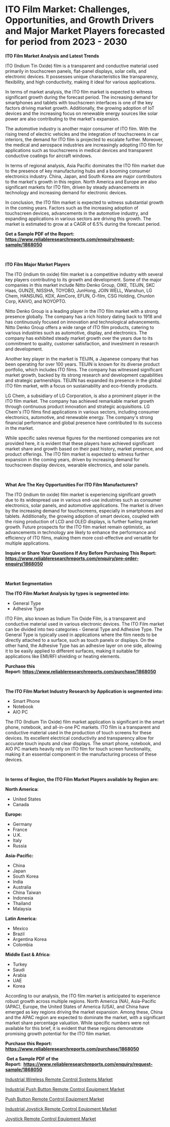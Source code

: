 <p><h1>ITO Film Market: Challenges, Opportunities, and Growth Drivers and Major Market Players forecasted for period from 2023 - 2030</h1></p><p><strong>ITO Film Market Analysis and Latest Trends</strong></p>
<p><p>ITO (Indium Tin Oxide) film is a transparent and conductive material used primarily in touchscreen panels, flat-panel displays, solar cells, and electronic devices. It possesses unique characteristics like transparency, flexibility, and high conductivity, making it ideal for various applications.</p><p>In terms of market analysis, the ITO film market is expected to witness significant growth during the forecast period. The increasing demand for smartphones and tablets with touchscreen interfaces is one of the key factors driving market growth. Additionally, the growing adoption of IoT devices and the increasing focus on renewable energy sources like solar power are also contributing to the market's expansion.</p><p>The automotive industry is another major consumer of ITO film. With the rising trend of electric vehicles and the integration of touchscreens in car interiors, the demand for ITO film is projected to escalate further. Moreover, the medical and aerospace industries are increasingly adopting ITO film for applications such as touchscreens in medical devices and transparent conductive coatings for aircraft windows.</p><p>In terms of regional analysis, Asia Pacific dominates the ITO film market due to the presence of key manufacturing hubs and a booming consumer electronics industry. China, Japan, and South Korea are major contributors to the market's growth in this region. North America and Europe are also significant markets for ITO film, driven by steady advancements in technology and increasing demand for electronic devices.</p><p>In conclusion, the ITO film market is expected to witness substantial growth in the coming years. Factors such as the increasing adoption of touchscreen devices, advancements in the automotive industry, and expanding applications in various sectors are driving this growth. The market is estimated to grow at a CAGR of 6.5% during the forecast period.</p></p>
<p><strong>Get a Sample PDF of the Report:&nbsp; <a href="https://www.reliableresearchreports.com/enquiry/request-sample/1868050">https://www.reliableresearchreports.com/enquiry/request-sample/1868050</a></strong></p>
<p>&nbsp;</p>
<p><strong>ITO Film Major Market Players</strong></p>
<p><p>The ITO (indium tin oxide) film market is a competitive industry with several key players contributing to its growth and development. Some of the major companies in this market include Nitto Denko Group, OIKE, TEIJIN, SKC Haas, GUNZE, NISSHA, TOYOBO, JunHong, JOIN WELL, Wanshun, LG Chem, HANSUNG, KDX, AimCore, EFUN, O-film, CSG Holding, Chunlon Corp, KAIVO, and NOYOPTO.</p><p>Nitto Denko Group is a leading player in the ITO film market with a strong presence globally. The company has a rich history dating back to 1918 and has continuously focused on innovation and technological advancements. Nitto Denko Group offers a wide range of ITO film products, catering to various industries such as automotive, display, and electronics. The company has exhibited steady market growth over the years due to its commitment to quality, customer satisfaction, and investment in research and development.</p><p>Another key player in the market is TEIJIN, a Japanese company that has been operating for over 100 years. TEIJIN is known for its diverse product portfolio, which includes ITO films. The company has witnessed significant market growth, backed by its strong research and development capabilities and strategic partnerships. TEIJIN has expanded its presence in the global ITO film market, with a focus on sustainability and eco-friendly products.</p><p>LG Chem, a subsidiary of LG Corporation, is also a prominent player in the ITO film market. The company has achieved remarkable market growth through continuous product innovation and strategic acquisitions. LG Chem's ITO films find applications in various sectors, including consumer electronics, automotive, and renewable energy. The company's strong financial performance and global presence have contributed to its success in the market.</p><p>While specific sales revenue figures for the mentioned companies are not provided here, it is evident that these players have achieved significant market share and growth based on their past history, market presence, and product offerings. The ITO film market is expected to witness further expansion in the coming years, driven by increasing demand for touchscreen display devices, wearable electronics, and solar panels.</p></p>
<p>&nbsp;</p>
<p><strong>What Are The Key Opportunities For ITO Film Manufacturers?</strong></p>
<p><p>The ITO (indium tin oxide) film market is experiencing significant growth due to its widespread use in various end-use industries such as consumer electronics, solar panels, and automotive applications. The market is driven by the increasing demand for touchscreens, especially in smartphones and tablets. Additionally, the growing adoption of smart devices, coupled with the rising production of LCD and OLED displays, is further fueling market growth. Future prospects for the ITO film market remain optimistic, as advancements in technology are likely to enhance the performance and efficiency of ITO films, making them more cost-effective and versatile for multiple applications.</p></p>
<p><strong>Inquire or Share Your Questions If Any Before Purchasing This Report: <a href="https://www.reliableresearchreports.com/enquiry/pre-order-enquiry/1868050">https://www.reliableresearchreports.com/enquiry/pre-order-enquiry/1868050</a></strong></p>
<p>&nbsp;</p>
<p><strong>Market Segmentation</strong></p>
<p><strong>The ITO Film Market Analysis by types is segmented into:</strong></p>
<p><ul><li>General Type</li><li>Adhesive Type</li></ul></p>
<p><p>ITO Film, also known as Indium Tin Oxide Film, is a transparent and conductive material used in various electronic devices. The ITO Film market can be divided into two categories - General Type and Adhesive Type. The General Type is typically used in applications where the film needs to be directly attached to a surface, such as touch panels or displays. On the other hand, the Adhesive Type has an adhesive layer on one side, allowing it to be easily applied to different surfaces, making it suitable for applications like EMI/RFI shielding or heating elements.</p></p>
<p><strong>Purchase this Report:&nbsp;<a href="https://www.reliableresearchreports.com/purchase/1868050">https://www.reliableresearchreports.com/purchase/1868050</a></strong></p>
<p>&nbsp;</p>
<p><strong>The ITO Film Market Industry Research by Application is segmented into:</strong></p>
<p><ul><li>Smart Phone</li><li>Notebook</li><li>AIO PC</li></ul></p>
<p><p>The ITO (Indium Tin Oxide) film market application is significant in the smart phone, notebook, and all-in-one PC markets. ITO film is a transparent and conductive material used in the production of touch screens for these devices. Its excellent electrical conductivity and transparency allow for accurate touch inputs and clear displays. The smart phone, notebook, and AIO PC markets heavily rely on ITO film for touch screen functionality, making it an essential component in the manufacturing process of these devices.</p></p>
<p>&nbsp;</p>
<p><strong>In terms of Region, the ITO Film Market Players available by Region are:</strong></p>
<p>
    <p> <strong> North America: </strong>
        <ul>
            <li>United States</li>
            <li>Canada</li>
        </ul>
        </p> 
    <p> <strong> Europe: </strong>
        <ul>
            <li>Germany</li>
            <li>France</li>
            <li>U.K.</li>
            <li>Italy</li>
            <li>Russia</li>
        </ul>
        </p> 
    <p> <strong> Asia-Pacific: </strong>
        <ul>
            <li>China</li>
            <li>Japan</li>
            <li>South Korea</li>
            <li>India</li>
            <li>Australia</li>
            <li>China Taiwan</li>
            <li>Indonesia</li>
            <li>Thailand</li>
            <li>Malaysia</li>
        </ul>
        </p> 
    <p> <strong> Latin America: </strong>
        <ul>
            <li>Mexico</li>
            <li>Brazil</li>
            <li>Argentina Korea</li>
            <li>Colombia</li>
        </ul>
        </p> 
    <p> <strong> Middle East & Africa: </strong>
        <ul>
            <li>Turkey</li>
            <li>Saudi</li>
            <li>Arabia</li>
            <li>UAE</li>
            <li>Korea</li>
        </ul>
    </p>
    </p>
<p><p>According to our analysis, the ITO film market is anticipated to experience robust growth across multiple regions. North America (NA), Asia-Pacific (APAC), Europe, the United States of America (USA), and China have emerged as key regions driving the market expansion. Among these, China and the APAC region are expected to dominate the market, with a significant market share percentage valuation. While specific numbers were not available for this brief, it is evident that these regions demonstrate promising growth potential for the ITO film market.</p></p>
<p><strong>Purchase this Report: <a href="https://www.reliableresearchreports.com/purchase/1868050">https://www.reliableresearchreports.com/purchase/1868050</a></strong></p>
<p>&nbsp;<strong>Get a Sample PDF of the Report:&nbsp;&nbsp;<a href="https://www.reliableresearchreports.com/enquiry/request-sample/1868050">https://www.reliableresearchreports.com/enquiry/request-sample/1868050</a></strong></p>
<p><strong></strong></p>
<p><p><a href="https://medium.com/@daishawolff/industrial-wireless-remote-control-systems-market-size-cagr-trends-2024-2030-bb039e868b34">Industrial Wireless Remote Control Systems Market</a></p><p><a href="https://medium.com/@marcoslemke2023/industrial-push-button-remote-control-equipment-market-focuses-on-market-share-size-and-projected-1b64e6a011d7">Industrial Push Button Remote Control Equipment Market</a></p><p><a href="https://medium.com/@wilmaheaney/push-button-remote-control-equipment-market-report-reveals-the-latest-trends-and-growth-19cb58c04c25">Push Button Remote Control Equipment Market</a></p><p><a href="https://medium.com/@siennaferry2023/industrial-joystick-remote-control-equipment-market-the-key-to-successful-business-strategy-9d037f42a85f">Industrial Joystick Remote Control Equipment Market</a></p><p><a href="https://medium.com/@russpollich/joystick-remote-control-equipment-market-comprehensive-assessment-by-type-application-and-1e7e19ce686f">Joystick Remote Control Equipment Market</a></p></p>